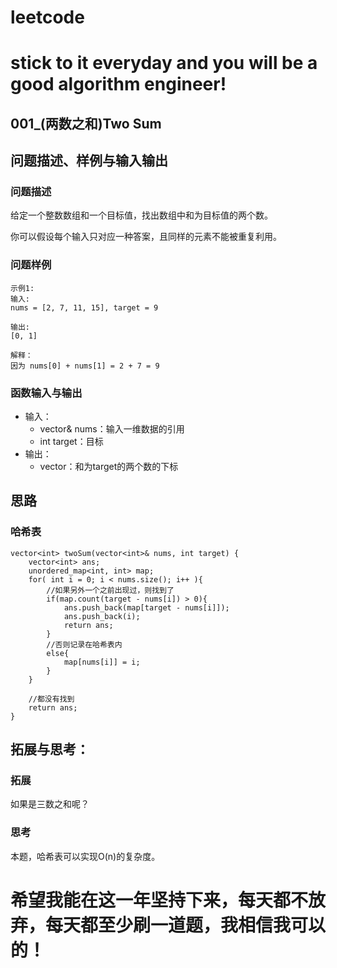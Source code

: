 # leetcode
# stick to it everyday and you will be a good algorithm engineer!
## 001_(两数之和)Two Sum
## 问题描述、样例与输入输出

### 问题描述

给定一个整数数组和一个目标值，找出数组中和为目标值的两个数。

你可以假设每个输入只对应一种答案，且同样的元素不能被重复利用。

### 问题样例

	示例1:
	输入: 
	nums = [2, 7, 11, 15], target = 9
	  
	输出: 
	[0, 1]
	
	解释：
	因为 nums[0] + nums[1] = 2 + 7 = 9
	
### 函数输入与输出

* 输入：
	* vector<int>& nums：输入一维数据的引用
	* int target：目标
* 输出：
	* vector<int>：和为target的两个数的下标

## 思路	
### 哈希表

    vector<int> twoSum(vector<int>& nums, int target) {
        vector<int> ans;
        unordered_map<int, int> map;
        for( int i = 0; i < nums.size(); i++ ){
            //如果另外一个之前出现过，则找到了
            if(map.count(target - nums[i]) > 0){
                ans.push_back(map[target - nums[i]]);
                ans.push_back(i);
                return ans;
            }
            //否则记录在哈希表内
            else{
                map[nums[i]] = i;
            }
        }
        
        //都没有找到
        return ans;
    }

 
## 拓展与思考：
### 拓展
如果是三数之和呢？
### 思考
本题，哈希表可以实现O(n)的复杂度。
	  
# 希望我能在这一年坚持下来，每天都不放弃，每天都至少刷一道题，我相信我可以的！
